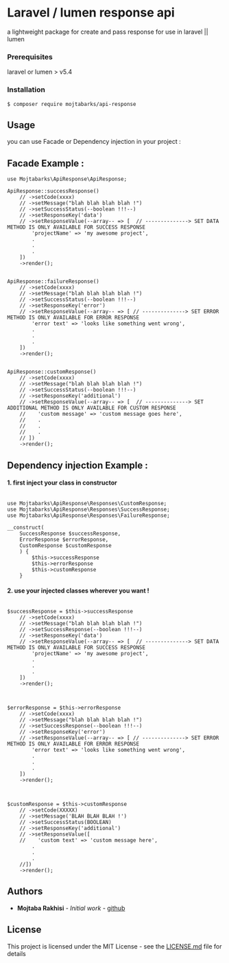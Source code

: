 # Laravel / lumen response api

a lightweight package for create and pass response for use in laravel || lumen

### Prerequisites

laravel or lumen > v5.4

### Installation

```
$ composer require mojtabarks/api-response
```

## Usage

you can use Facade or Dependency injection in your project :

## Facade Example :

``````
use Mojtabarks\ApiResponse\ApiResponse;

ApiResponse::successResponse()
    // ->setCode(xxxx)
    // ->setMessage("blah blah blah blah !")
    // ->setSuccessStatus(--boolean !!!--)
    // ->setResponseKey('data')
    // ->setResponseValue(--array-- => [  // --------------> SET DATA METHOD IS ONLY AVAILABLE FOR SUCCESS RESPONSE
        'projectName' => 'my awesome project',
        .
        .
        .
    ])
    ->render();


ApiResponse::failureResponse()
    // ->setCode(xxxx)
    // ->setMessage("blah blah blah blah !")
    // ->setSuccessStatus(--boolean !!!--)
    // ->setResponseKey('error')
    // ->setResponseValue(--array-- => [ // --------------> SET ERROR METHOD IS ONLY AVAILABLE FOR ERROR RESPONSE
        'error text' => 'looks like something went wrong',
        .
        .
        .
    ])
    ->render();


ApiResponse::customResponse()
    // ->setCode(xxxx)
    // ->setMessage("blah blah blah blah !")
    // ->setSuccessStatus(--boolean !!!--)
    // ->setResponseKey('additional')
    // ->setResponseValue(--array-- => [  // --------------> SET ADDITIONAL METHOD IS ONLY AVAILABLE FOR CUSTOM RESPONSE
    //    'custom message' => 'custom message goes here',
    //    .
    //    .
    //    .
    // ])
    ->render();
``````



## Dependency injection Example :

#### 1. first inject your class in constructor

`````

use Mojtabarks\ApiResponse\Responses\CustomResponse;
use Mojtabarks\ApiResponse\Responses\SuccessResponse;
use Mojtabarks\ApiResponse\Responses\FailureResponse;

__construct(
    SuccessResponse $successResponse,
    ErrorResponse $errorResponse,
    CustomResponse $customResponse
    ) {
        $this->successResponse
        $this->errorResponse
        $this->customResponse
    }

`````
#### 2. use your injected classes wherever you want !
````

$successResponse = $this->successResponse
    // ->setCode(xxxx)
    // ->setMessage("blah blah blah blah !")
    // ->setSuccessResponse(--boolean !!!--)
    // ->setResponseKey('data')
    // ->setResponseValue(--array-- => [  // --------------> SET DATA METHOD IS ONLY AVAILABLE FOR SUCCESS RESPONSE
        'projectName' => 'my awesome project',
        .
        .
        .
    ])
    ->render();



$errorResponse = $this->errorResponse
    // ->setCode(xxxx)
    // ->setMessage("blah blah blah blah !")
    // ->setSuccessResponse(--boolean !!!--)
    // ->setResponseKey('error')
    // ->setResponseValue(--array-- => [ // --------------> SET ERROR METHOD IS ONLY AVAILABLE FOR ERROR RESPONSE
        'error text' => 'looks like something went wrong',
        .
        .
        .
    ])
    ->render();



$customResponse = $this->customResponse
    // ->setCode(XXXXX)
    // ->setMessage('BLAH BLAH BLAH !')
    // ->setSuccessStatus(BOOLEAN)
    // ->setResponseKey('additional')
    // ->setResponseValue([
    //    'custom text' => 'custom message here',
        .
        .
        .
    //])
    ->render();
````

## Authors

* **Mojtaba Rakhisi** - *Initial work* - [github](https://github.com/mojtabarks)

## License

This project is licensed under the MIT License - see the [LICENSE.md](LICENSE.md) file for details
